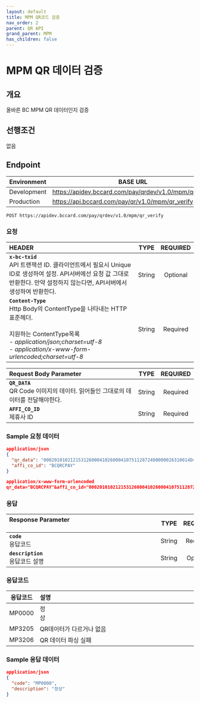 ```yaml
---
layout: default
title: MPM QR코드 검증
nav_order: 2
parent: QR API
grand_parent: MPM
has_children: false
---
```


# MPM QR 데이터 검증

## 개요

올바른 BC MPM QR 데이터인지 검증

## 선행조건

없음

## Endpoint

| Environment | BASE URL                                               |
| ----------- | ------------------------------------------------------ |
| Development | https://apidev.bccard.com/pay/qrdev/v1.0/mpm/qr_verify |
| Production  | https://api.bccard.com/pay/qr/v1.0/mpm/qr_verify       |

```html
POST https://apidev.bccard.com/pay/qrdev/v1.0/mpm/qr_verify
```

### 요청

| HEADER                                                                                                                                                                                                     |  TYPE  | REQUIRED |
| :--------------------------------------------------------------------------------------------------------------------------------------------------------------------------------------------------------- | :----: | :------: |
| **`x-bc-txid`** <br> API 트랜잭션 ID. 클라이언트에서 필요시 Unique ID로 생성하여 설정. API서버에선 요청 값 그대로 반환한다. 만약 설정하지 않는다면, API서버에서 생성하여 반환한다.                         | String | Optional |
| **`Content-Type`** <br> Http Body의 ContentType을 나타내는 HTTP표준헤더. <br><br> 지원하는 ContentType목록<br> - _application/json;charset=utf-8_ <br> - _application/x-www-form-urlencoded;charset=utf-8_ | String | Required |

| Request Body Parameter                                                                                                                                                                            |  TYPE  | REQUIRED |
| :------------------------------------------------------------------------------------------------------------------------------------------------------------------------------------------------ | :----: | :------: |
| **`QR_DATA`** <br> QR Code 이미지의 데이터. 읽어들인 그대로의 데이터를 전달해야한다. &nbsp;&nbsp;&nbsp;&nbsp;&nbsp;&nbsp;&nbsp;&nbsp;&nbsp;&nbsp;&nbsp;&nbsp;&nbsp;&nbsp;&nbsp;&nbsp;&nbsp;&nbsp; | String | Required |
| **`AFFI_CO_ID`** <br> 제휴사 ID                                                                                                                                                                   | String | Required |

### Sample 요청 데이터

```json
application/json
{
  "qr_data": "0002010102121531260004102600041075112872400000026310014D41000000140100509000000001520472105303410540432515802KR5910CleanTopia6010KYUNGGI-DO610513204625603090000000010515MQ202090000979306081000011407080000000164210002ko0104비씨카드0203경기도630439F0",
  "affi_co_id": "BCQRCPAY"
}
```

```json
application/x-www-form-urlencoded
qr_data="BCQRCPAY"&affi_co_id="0002010102121531260004102600041075112872400000026310014D41000000140100509000000001520472105303410540432515802KR5910CleanTopia6010KYUNGGI-DO610513204625603090000000010515MQ202090000979306081000011407080000000164210002ko0104비씨카드0203경기도630439F0"
```

### 응답

| Response Parameter &nbsp;&nbsp;&nbsp;&nbsp;&nbsp;&nbsp;&nbsp;&nbsp;&nbsp;&nbsp;&nbsp;&nbsp;&nbsp;&nbsp;&nbsp;&nbsp;&nbsp;&nbsp;&nbsp;&nbsp;&nbsp;&nbsp;&nbsp;&nbsp;&nbsp;&nbsp;&nbsp;&nbsp;&nbsp;&nbsp;&nbsp;&nbsp;&nbsp;&nbsp;&nbsp;&nbsp;&nbsp;&nbsp;&nbsp;&nbsp;&nbsp;&nbsp;&nbsp;&nbsp;&nbsp;&nbsp;&nbsp;&nbsp;&nbsp;&nbsp;&nbsp;&nbsp;&nbsp;&nbsp;&nbsp;&nbsp;&nbsp;&nbsp;&nbsp;&nbsp;&nbsp;&nbsp;&nbsp;&nbsp;&nbsp;&nbsp;&nbsp;&nbsp;&nbsp;&nbsp;&nbsp;&nbsp;&nbsp;&nbsp;&nbsp;&nbsp;&nbsp;&nbsp;&nbsp;&nbsp;&nbsp;&nbsp;&nbsp;&nbsp;&nbsp;&nbsp;&nbsp;&nbsp;&nbsp;&nbsp;&nbsp; |  TYPE  | REQUIRED |
| :------------------------------------------------------------------------------------------------------------------------------------------------------------------------------------------------------------------------------------------------------------------------------------------------------------------------------------------------------------------------------------------------------------------------------------------------------------------------------------------------------------------------------------------------------------------------------------ | :----: | :------: |
| **`code`** <br> 응답코드                                                                                                                                                                                                                                                                                                                                                                                                                                                                                                                                                              | String | Required |
| **`description`** <br> 응답코드 설명                                                                                                                                                                                                                                                                                                                                                                                                                                                                                                                                                  | String | Optional |

### 응답코드

| 응답코드 | 설명                                                                                                                                                                                                                                                                                                                                                                                                                                                                                                                                                                   |
| :------: | :--------------------------------------------------------------------------------------------------------------------------------------------------------------------------------------------------------------------------------------------------------------------------------------------------------------------------------------------------------------------------------------------------------------------------------------------------------------------------------------------------------------------------------------------------------------------- |
|  MP0000  | 정상&nbsp;&nbsp;&nbsp;&nbsp;&nbsp;&nbsp;&nbsp;&nbsp;&nbsp;&nbsp;&nbsp;&nbsp;&nbsp;&nbsp;&nbsp;&nbsp;&nbsp;&nbsp;&nbsp;&nbsp;&nbsp;&nbsp;&nbsp;&nbsp;&nbsp;&nbsp;&nbsp;&nbsp;&nbsp;&nbsp;&nbsp;&nbsp;&nbsp;&nbsp;&nbsp;&nbsp;&nbsp;&nbsp;&nbsp;&nbsp;&nbsp;&nbsp;&nbsp;&nbsp;&nbsp;&nbsp;&nbsp;&nbsp;&nbsp;&nbsp;&nbsp;&nbsp;&nbsp;&nbsp;&nbsp;&nbsp;&nbsp;&nbsp;&nbsp;&nbsp;&nbsp;&nbsp;&nbsp;&nbsp;&nbsp;&nbsp;&nbsp;&nbsp;&nbsp;&nbsp;&nbsp;&nbsp;&nbsp;&nbsp;&nbsp;&nbsp;&nbsp;&nbsp;&nbsp;&nbsp;&nbsp;&nbsp;&nbsp;&nbsp;&nbsp;&nbsp;&nbsp;&nbsp;&nbsp;&nbsp;&nbsp; |
|  MP3205  | QR데이터가 다르거나 없음                                                                                                                                                                                                                                                                                                                                                                                                                                                                                                                                               |
|  MP3206  | QR 데이터 파싱 실패                                                                                                                                                                                                                                                                                                                                                                                                                                                                                                                                                    |

### Sample 응답 데이터

```json
application/json
{
  "code": "MP0000",
  "description": "정상"
}
```

